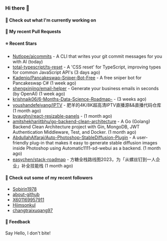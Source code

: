 ### Hi there 👋

#### 👷 Check out what I'm currently working on

#### 🔨 My recent Pull Requests


#### ⭐ Recent Stars

- [Nutlope/aicommits](https://github.com/Nutlope/aicommits) - A CLI that writes your git commit messages for you with AI (today)
- [total-typescript/ts-reset](https://github.com/total-typescript/ts-reset) - A &#39;CSS reset&#39; for TypeScript, improving types for common JavaScript API&#39;s (3 days ago)
- [Kadenio/Pancakeswap-Sniper-Bot-Free](https://github.com/Kadenio/Pancakeswap-Sniper-Bot-Free) - A free sniper bot for Pancakeswap C# (1 week ago)
- [shengxinjing/email-helper](https://github.com/shengxinjing/email-helper) - Generate your business emails in seconds (by OpenAI) (1 week ago)
- [krishnaik06/6-Months-Data-Science-Roadmap-](https://github.com/krishnaik06/6-Months-Data-Science-Roadmap-) -  (3 weeks ago)
- [youshandefeiyang/IPTV](https://github.com/youshandefeiyang/IPTV) - 肥羊的4K/8K超高清IPTV直播源&amp;&amp;直播代码仓库 (1 month ago)
- [bvaughn/react-resizable-panels](https://github.com/bvaughn/react-resizable-panels) -  (1 month ago)
- [amitshekhariitbhu/go-backend-clean-architecture](https://github.com/amitshekhariitbhu/go-backend-clean-architecture) - A Go (Golang) Backend Clean Architecture project with Gin, MongoDB, JWT Authentication Middleware, Test, and Docker. (1 month ago)
- [AbdullahAlfaraj/Auto-Photoshop-StableDiffusion-Plugin](https://github.com/AbdullahAlfaraj/Auto-Photoshop-StableDiffusion-Plugin) - A user-friendly plug-in that makes it easy to generate stable diffusion images inside Photoshop using Automatic1111-sd-webui as a backend.  (1 month ago)
- [easychen/stack-roadmap](https://github.com/easychen/stack-roadmap) - 方糖全栈路线图2023，为「从螺丝钉到一人企业」补全技能栈 (1 month ago)

#### 👯 Check out some of my recent followers

- [Sobirin1978](https://github.com/Sobirin1978)
- [about-github](https://github.com/about-github)
- [X601169957911](https://github.com/X601169957911)
- [Hiimsonkul](https://github.com/Hiimsonkul)
- [changtraixuqang97](https://github.com/changtraixuqang97)

#### 💬 Feedback

Say Hello, I don't bite!